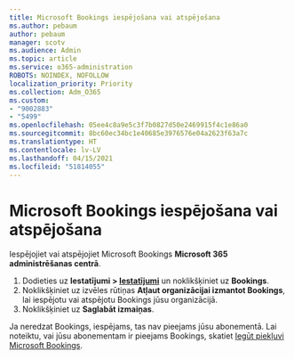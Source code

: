 ```yaml
---
title: Microsoft Bookings iespējošana vai atspējošana
ms.author: pebaum
author: pebaum
manager: scotv
ms.audience: Admin
ms.topic: article
ms.service: o365-administration
ROBOTS: NOINDEX, NOFOLLOW
localization_priority: Priority
ms.collection: Adm_O365
ms.custom:
- "9002883"
- "5499"
ms.openlocfilehash: 05ee4c8a9e5c3f7b0827d50e2469915f4c1e86a0
ms.sourcegitcommit: 8bc60ec34bc1e40685e3976576e04a2623f63a7c
ms.translationtype: HT
ms.contentlocale: lv-LV
ms.lasthandoff: 04/15/2021
ms.locfileid: "51814055"
---
```

# <a name="enable-or-disable-microsoft-bookings"></a>Microsoft Bookings iespējošana vai atspējošana

Iespējojiet vai atspējojiet Microsoft Bookings **Microsoft 365 administrēšanas centrā**.

1. Dodieties uz **Iestatījumi > [Iestatījumi](https://admin.microsoft.com/Adminportal/Home?source=applauncher#/Settings/Services)** un noklikšķiniet uz **Bookings**.
2. Noklikšķiniet uz izvēles rūtiņas **Atļaut organizācijai izmantot Bookings**, lai iespējotu vai atspējotu Bookings jūsu organizācijā.
3. Noklikšķiniet uz **Saglabāt izmaiņas**.

Ja neredzat Bookings, iespējams, tas nav pieejams jūsu abonementā. Lai noteiktu, vai jūsu abonementam ir pieejams Bookings, skatiet [Iegūt piekļuvi Microsoft Bookings](https://support.microsoft.com/lv-LV/office/get-access-to-microsoft-bookings-5382dc07-aaa5-45c9-8767-502333b214ce).
